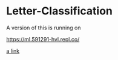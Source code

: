 # Letter-Classification

A version of this is running on 

https://ml.591291-hvl.repl.co/


[a link](https://github.com/591291-hvl/Letter-Classification/blob/main/ML-gruppe26.docx.pdf)
